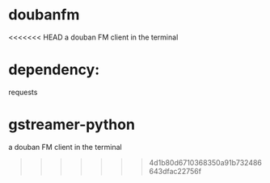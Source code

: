 doubanfm
========

<<<<<<< HEAD
a douban FM client in the terminal

dependency:
=========
requests

gstreamer-python
=======
a douban FM client in the terminal
>>>>>>> 4d1b80d6710368350a91b732486643dfac22756f
